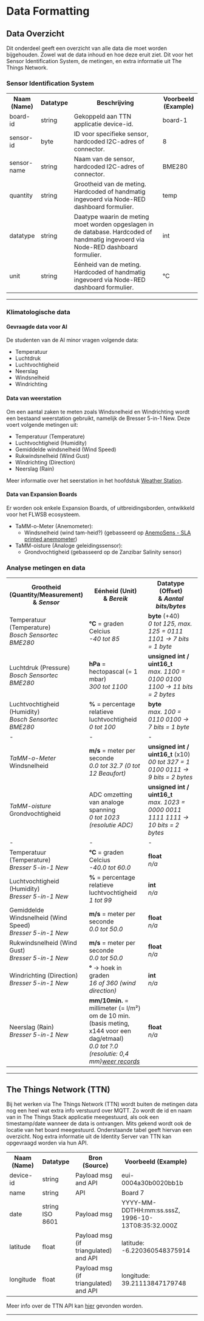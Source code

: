 # Data Formatting

## Data Overzicht

Dit onderdeel geeft een overzicht van alle data die moet worden bijgehouden. Zowel wat de data inhoud en hoe deze eruit ziet.
Dit voor het Sensor Identification System, de metingen, en extra  informatie uit The Things Network.

### Sensor Identification System

<table style="width: 100%">
    <colgroup>
        <col span="0" style="width: 15%;">
        <col span="1" style="width: 15%;">
        <col span="2" style="width: 50%;">
        <col span="3" style="width: 30%;">
    </colgroup>
    <tr>
        <th>Naam (Name)</th>
        <th>Datatype</th>
        <th>Beschrijving</th>
        <th>Voorbeeld (Example)</th>
    </tr>
    <tr>
        <td>
            board-id
        </td>
        <td>
            string
        </td>
        <td>
            Gekoppeld aan TTN applicatie device-id.
        </td>
        <td>
            board-1
        </td>
    </tr>
    <tr>
        <td>
            sensor-id
        </td>
        <td>
            byte
        </td>
        <td>
            ID voor specifieke sensor, hardcoded I2C-adres of connector.
        </td>
        <td>
            8
        </td>
    </tr>
    <tr>
        <td>
            sensor-name
        </td>
        <td>
            string
        </td>
        <td>
            Naam van de sensor, hardcoded I2C-adres of connector.
        </td>
        <td>
            BME280
        </td>
    </tr>
    <tr>
        <td>
            quantity
        </td>
        <td>
            string
        </td>
        <td>
            Grootheid van de meting. Hardcoded of handmatig ingevoerd via Node-RED dashboard formulier.
        </td>
        <td>
            temp
        </td>
    </tr>
    <tr>
        <td>
            datatype
        </td>
        <td>
            string
        </td>
        <td>
            Daatype waarin de meting moet worden opgeslagen in de database. Hardcoded of handmatig ingevoerd via Node-RED dashboard formulier.
        </td>
        <td>
            int
        </td>
    </tr>
    <tr>
        <td>
            unit
        </td>
        <td>
            string
        </td>
        <td>
            Eénheid van de meting. Hardcoded of handmatig ingevoerd via Node-RED dashboard formulier.
        </td>
        <td>
            °C
        </td>
    </tr>
</table>

---

### Klimatologische data

#### Gevraagde data voor AI
De studenten van de AI minor vragen volgende data:
 - Temperatuur
 - Luchtdruk
 - Luchtvochtigheid
 - Neerslag
 - Windsnelheid
 - Windrichting

#### Data van weerstation
Om een aantal zaken te meten zoals Windsnelheid en Windrichting wordt een bestaand weerstation gebruikt, namelijk de Bresser 5-in-1 New. Deze voert volgende metingen uit:
 - Temperatuur (Temperature)
 - Luchtvochtigheid (Humidity)
 - Gemiddelde windsnelheid (Wind Speed)
 - Rukwindsnelheid (Wind Gust)
 - Windrichting (Direction)
 - Neerslag (Rain)

Meer informatie over het seerstation in het hoofdstuk [Weather Station](./weather-station/reverse-engineering.md). 

#### Data van Expansion Boards
Er worden ook enkele Expansion Boards, of uitbreidingsborden, ontwikkeld voor het FLWSB ecosysteem.

 - TaMM-o-Meter (Anemometer):
    - Windsnelheid (wind tam-heid?) (gebasseerd op <a href="https://hackaday.io/project/185642-anemosens-sla-printed-anemometer">AnemoSens - SLA printed anemometer</a>)
 - TaMM-oisture (Analoge geleidingssensor):
    - Grondvochtigheid (gebasseerd op de Zanzibar Salinity sensor)



### Analyse metingen en data

<table style="width: 100%">
    <colgroup>
        <col span="0" style="width: 33%;">
        <col span="1" style="width: 33%;">
        <col span="2" style="width: 33%;">
    </colgroup>
    <tr>
        <th>Grootheid (Quantity/Measurement)<br>& <i>Sensor</i></th>
        <th>Eénheid (Unit)<br>& <i>Bereik</i></th>
        <th>Datatype (Offset)<br> & <i>Aantal bits/bytes</i></th>
    </tr>
    <tr>
        <td>
            Temperatuur (Temperature)<br>
            <i>Bosch Sensortec BME280</i><br>
        </td>
        <td>
            <b>°C</b> = graden Celcius<br>
            <i>-40 tot 85</i>
        </td>
        <td>
            <b>byte</b> (+40)<br>
            <i>0 tot 125, max. 125 = 0111 1101 → 7 bits = 1 byte</i>
        </td>
    </tr>
    <tr>
        <td>
            Luchtdruk (Pressure)<br>
            <i>Bosch Sensortec BME280</i><br>
        </td>
        <td>
            <b>hPa</b> = hectopascal (= 1 mbar)<br>
            <i>300 tot 1100</i>
        </td>
        <td>
            <b>unsigned int / uint16_t</b><br>
            <i>max. 1100 = 0100 0100 1100 → 11 bits = 2 bytes</i>
    </tr>
    <tr>
        <td>
            Luchtvochtigheid (Humidity)<br>
            <i>Bosch Sensortec BME280</i><br>
        </td>
        <td>
            <b>%</b> = percentage relatieve luchtvochtigheid<br>
            <i>0 tot 100</i>
        </td>
        <td>
            <b>byte</b><br>
            <i>max. 100 = 0110 0100 → 7 bits = 1 byte</i>
        </td>
    </tr>
    <tr>
        <td>
            -
        </td>
        <td>
            -
        </td>
        <td>
            -
        </td>
    </tr>
    <tr>
        <td>
            <i>TaMM-o-Meter</i><br>
            Windsnelheid
        </td>
        <td>
            <b>m/s</b> = meter per seconde<br>
            <i>0.0 tot 32.7 (0 tot 12 Beaufort)</i>
        </td>
        <td>
            <b>unsigned int / uint16_t</b> (x10)<br>
            <i>00 tot 327 = 1 0100 0111 → 9 bits = 2 bytes</i>
        </td>
    </tr>
    <tr>
        <td>
            <i>TaMM-oisture</i><br>
            Grondvochtigheid
        </td>
        <td>
            ADC omzetting van analoge spanning<br>
            <i>0 tot 1023 (resolutie ADC)</i>
        </td>
        <td>
            <b>unsigned int / uint16_t</b><br>
            <i>max. 1023 = 0000 0011 1111 1111 → 10 bits = 2 bytes</i>
        </td>
    </tr>
    <tr>
        <td>
            -
        </td>
        <td>
            -
        </td>
        <td>
            -
        </td>
    </tr>
    <tr>
        <td>
            Temperatuur (Temperature)<br>
            <i>Bresser 5-in-1 New</i><br>
        </td>
        <td>
            <b>°C</b> = graden Celcius<br>
            <i>-40.0 tot 60.0</i>
        </td>
        <td>
            <b>float</b><br>
            <i>n/a</i>
        </td>
    </tr>
    <tr>
        <td>
            Luchtvochtigheid (Humidity)<br>
            <i>Bresser 5-in-1 New</i><br>
        </td>
        <td>
            <b>%</b> = percentage relatieve luchtvochtigheid<br>
            <i>1 tot 99</i>
        </td>
        <td>
            <b>int</b><br>
            <i>n/a</i>
        </td>
    </tr>
    <tr>
        <td>
            Gemiddelde Windsnelheid (Wind Speed)<br>
            <i>Bresser 5-in-1 New</i><br>
        </td>
        <td>
            <b>m/s</b> = meter per seconde<br>
            <i>0.0 tot 50.0</i>
        </td>
        <td>
            <b>float</b><br>
            <i>n/a</i>
        </td>
    </tr>
    <tr>
        <td>
            Rukwindsnelheid (Wind Gust)<br>
            <i>Bresser 5-in-1 New</i><br>
        </td>
        <td>
            <b>m/s</b> = meter per seconde<br>
            <i>0.0 tot 50.0</i>
        </td>
        <td>
            <b>float</b><br>
            <i>n/a</i>
        </td>
    </tr>
    <tr>
        <td>
            Windrichting (Direction)<br>
            <i>Bresser 5-in-1 New</i><br>
        </td>
        <td>
            <b>°</b> → hoek in graden<br>
            <i>16 of 360 (wind direction)</i>
        </td>
        <td>
            <b>int</b><br>
            <i>n/a</i>
        </td>
    </tr>
    <tr>
        <td>
            Neerslag (Rain)<br>
            <i>Bresser 5-in-1 New</i><br>
        </td>
        <td>
            <b>mm/10min.</b> = millimeter (= l/m²) om de 10 min. (basis meting, x144 voor een dag/etmaal)<br>
            <i>0.0 tot ?.0 (resolutie: 0,4 mm)<a href="https://nl.wikipedia.org/wiki/Lijst_van_weerrecords">weer records</a></i>
        </td>
        <td>
            <b>float</b><br>
            <i>n/a</i>
        </td>
    </tr>
</table>


---

## The Things Network (TTN)

Bij het werken via The Things Network (TTN) wordt buiten de metingen data nog een heel wat extra info verstuurd over MQTT.
Zo wordt de id en naam van in The Things Stack applicatie meegestuurd, als ook een timestamp/date wanneer de data is ontvangen.
Mits gekend wordt ook de locatie van het board meegestuurd.
Onderstaande tabel geeft hiervan een overzicht.
Nog extra informatie uit de Identity Server van TTN kan opgevraagd worden via hun API.

<table style="width: 100%">
    <colgroup>
        <col span="0" style="width: 15%;">
        <col span="1" style="width: 15%;">
        <col span="2" style="width: 30%;">
        <col span="3" style="width: 30%;">
    </colgroup>
    <tr>
        <th>Naam (Name)</th>
        <th>Datatype</th>
        <th>Bron (Source)</th>
        <th>Voorbeeld (Example)</th>
    </tr>
    <tr>
        <td>
            device-id
        </td>
        <td>
            string
        </td>
        <td>
            Payload msg and API
        </td>
        <td>
            eui-0004a30b0020bb1b
        </td>
    </tr>
    <tr>
        <td>
            name
        </td>
        <td>
            string
        </td>
        <td>
            API
        </td>
        <td>
            Board 7
        </td>
    </tr>
    <tr>
        <td>
            date
        </td>
        <td>
            string ISO 8601
        </td>
        <td>
            Payload msg
        </td>
        <td>
            YYYY-MM-DDTHH:mm:ss.sssZ, 1996-10-13T08:35:32.000Z
        </td>
    </tr>
    <tr>
        <td>
            latitude
        </td>
        <td>
            float
        </td>
        <td>
            Payload msg (if triangulated) and API
        </td>
        <td>
            latitude: -6.220360548375914
        </td>
    </tr>
    <tr>
        <td>
            longitude
        </td>
        <td>
            float
        </td>
        <td>
            Payload msg (if triangulated) and API
        </td>
        <td>
            longitude: 39.21113847179748
        </td>
    </tr>
</table>

Meer info over de TTN API kan <a href="https://www.thethingsindustries.com/docs/reference/api/end_device/">hier</a> gevonden worden.

---
